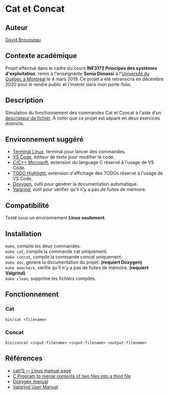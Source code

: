 # Cat et Concat
## Auteur
[David Brousseau](mailto:dbrsseau@gmail.com)

## Contexte académique
Projet effectué dans le cadre du cours **INF3172 Principes des systèmes d'exploitation**, remis à l'enseignante **Sonia Dimassi** à l'[Université du Québec à Montréal](https://etudier.uqam.ca/) le 4 mars 2019. Ce projet a été retranscris en décembre 2020 pour le rendre public et l'insérer dans mon porte-folio.

## Description
Simulation du fonctionnement des commandes Cat et Concat à l'aide d'un [descripteur de fichier](https://en.wikipedia.org/wiki/File_descriptor). À noter que ce projet est séparé en deux exercices distincts.

## Environnement suggéré
- [Terminal Linux](https://doc.ubuntu-fr.org/terminal), terminal pour lancer des commandes.
- [VS Code](https://code.visualstudio.com/), éditeur de texte pour modifier le code.
- [C/C++ Microsoft](https://marketplace.visualstudio.com/items?itemName=ms-vscode.cpptools), extension du language C réservé à l'usage de VS Code.
- [TODO Highlight](https://marketplace.visualstudio.com/items?itemName=wayou.vscode-todo-highlight), extension d'affichage des TODOs réservé à l'usage de VS Code.
- [Doxygen](https://www.doxygen.nl/index.html), outil pour générer la documentation automatique.
- [Valgrind](https://www.valgrind.org/), outil pour vérifier qu'il n'y a pas de fuites de mémoire.

## Compatibilité
Testé sous un environnement **Linux seulement**.

## Installation
`make`, compile les deux commandes.<br>
`make cat`, compile la commande cat uniquement.<br>
`make concat`, compile la commande concat uniquement.<br>
`make doc`, génère la documentation du projet. **(requiert Doxygen)**<br>
`make memcheck`, vérifie qu'il n'y a pas de fuites de mémoire. **(requiert Valgrind)**<br>
`make clean`, supprime les fichiers compilés.

## Fonctionnement
### Cat
```
bin/cat <filename>
```

### Concat
```
bin/concat <input-filename> <input-filename> <output-filename>
```

## Références
- [cat(1) — Linux manual page](https://man7.org/linux/man-pages/man1/cat.1.html)
- [C Program to merge contents of two files into a third file](https://www.geeksforgeeks.org/c-program-merge-contents-two-files-third-file/)
- [Doxygen manual](http://cs.swan.ac.uk/~csoliver/ok-sat-library/internet_html/doc/doc/Doxygen/1.7.6.1/html/config.html)
- [Valgrind User Manual](https://www.valgrind.org/docs/manual/manual.html)